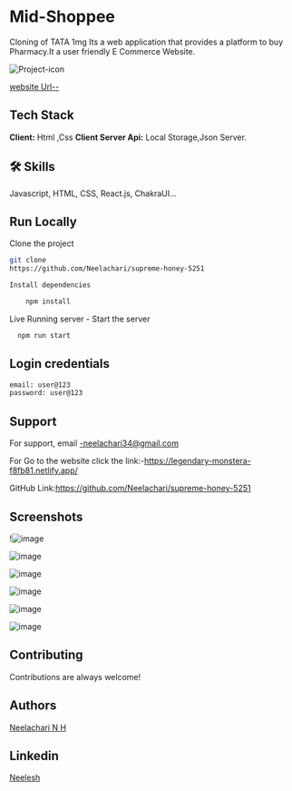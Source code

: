 # Mid-Shoppee

Cloning of TATA 1mg
Its a web application that provides a platform to buy Pharmacy.It a user friendly E Commerce Website.

![Project-icon](https://user-images.githubusercontent.com/112808279/229431818-2e9a03ff-576e-4691-86f2-f91af434f3ae.png)



[website Url--](https://quiet-starship-58bf5e.netlify.app/)
## Tech Stack
**Client:** Html ,Css
**Client Server Api:** Local Storage,Json Server.
## 🛠 Skills
Javascript, HTML, CSS, React.js, ChakraUI...


## Run Locally

Clone the project
```bash
git clone
https://github.com/Neelachari/supreme-honey-5251

Install dependencies

    npm install

```
Live Running server  -
Start the server

```bash
  npm run start
```
## Login credentials
```bash
email: user@123 
password: user@123
```

## Support
For support, email -neelachari34@gmail.com 

For Go to the website click the link:-https://legendary-monstera-f8fb81.netlify.app/

GitHub Link:https://github.com/Neelachari/supreme-honey-5251
## Screenshots
!![image](https://user-images.githubusercontent.com/112808279/229432948-61d4f0e5-054c-4c6b-829a-9af9cf16a7af.png)

 
![image](https://user-images.githubusercontent.com/112808279/229433095-01be358a-a358-40ca-b988-a5bf693d212f.png)


![image](https://user-images.githubusercontent.com/112808279/229433392-fba64b0e-34f0-4d8e-96bd-aa50d6dcd7d3.png)



![image](https://user-images.githubusercontent.com/112808279/229433518-6dbfecfb-562e-4e77-bada-7b56556e4094.png)



![image](https://user-images.githubusercontent.com/112808279/229433635-1d117c44-17b3-4da7-a797-969c4a886bbb.png)

![image](https://user-images.githubusercontent.com/112808279/229433926-b491d03d-59e9-4329-8311-4bafd027fe46.png)
## Contributing

Contributions are always welcome!
## Authors

 [Neelachari N H](https://github.com/Neelachari)
## Linkedin

 [Neelesh](https://www.linkedin.com/in/neelesh-n-h-2704a7196/)
 

 
 
 
 
 


 
